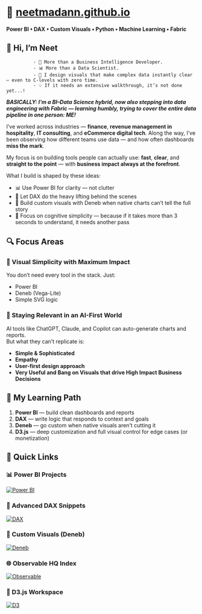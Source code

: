 

# 🧠 [**neetmadann.github.io**](https://neetmadann.github.io)

**Power BI • DAX • Custom Visuals • Python • Machine Learning • Fabric**  

## 👋 Hi, I’m Neet

              - 🧠 More than a Business Intelligence Developer.
              - 📊 More than a Data Scientist.  
              - 🎨 I design visuals that make complex data instantly clear — even to C-levels with zero time.  
              - 💡 If it needs an extensive walkthrough, it’s not done yet...!

 ***BASICALLY: I’m a BI–Data Science hybrid, now also stepping into data engineering with Fabric — learning humbly, trying to cover the entire data pipeline in one person: ME!***

I’ve worked across industries — **finance**, **revenue management in hospitality**, **IT consulting**, and **eCommerce digital tech**.
Along the way, I’ve been observing how different teams use data — and how often dashboards **miss the mark**.

My focus is on building tools people can actually use: **fast**, **clear**, and **straight to the point** — with **business impact always at the forefront**.

What I build is shaped by these ideas:

- 📊 Use Power BI for clarity — not clutter  
- 🧮 Let DAX do the heavy lifting behind the scenes  
- 🎨 Build custom visuals with Deneb when native charts can’t tell the full story  
- 🧠 Focus on cognitive simplicity — because if it takes more than 3 seconds to understand, it needs another pass

## 🔍 Focus Areas

### 🎯 Visual Simplicity with Maximum Impact

You don’t need every tool in the stack. Just:

- Power BI  
- Deneb (Vega-Lite)  
- Simple SVG logic  

### 🤖 Staying Relevant in an AI-First World

AI tools like ChatGPT, Claude, and Copilot can auto-generate charts and reports.  
But what they can’t replicate is:

- **Simple & Sophisticated**
- **Empathy**
- **User-first design approach**
- **Very Useful and Bang on Visuals that drive High Impact Business Decisions**

## 🧭 My Learning Path

1. **Power BI** — build clean dashboards and reports  
2. **DAX** — write logic that responds to context and goals  
3. **Deneb** — go custom when native visuals aren’t cutting it  
4. **D3.js** — deep customization and full visual control for edge cases (or monetization)

## 🔗 Quick Links

### 📊 Power BI Projects  
[![Power BI](https://img.shields.io/badge/View%20Power%20BI%20Folder-Dashboards%20%26%20Templates-orange?style=for-the-badge&logo=powerbi)](https://github.com/neetmadann/neetmadann.github.io/tree/main/PowerBI)

### 🧠 Advanced DAX Snippets  
[![DAX](https://img.shields.io/badge/Explore%20DAX%20Logic-Hard%20Level%20Equations-yellow?style=for-the-badge&logo=dynamics365)](https://github.com/neetmadann/neetmadann.github.io/tree/main/DAX)

### 🎨 Custom Visuals (Deneb)  
[![Deneb](https://img.shields.io/badge/Deneb%20Reports-Vega--Lite%20Visuals-blueviolet?style=for-the-badge&logo=vega)](https://github.com/neetmadann/neetmadann.github.io/tree/main/Deneb)

### 🌐 Observable HQ Index  
[![Observable](https://img.shields.io/badge/Visit%20Observable%20HQ-Main%20Index-ff69b4?style=for-the-badge&logo=observable)](https://observablehq.com/@neetmadan)

### 🌳 D3.js Workspace  
[![D3](https://img.shields.io/badge/Explore%20D3.js%20Work-D3%20Custom%20Visuals-green?style=for-the-badge&logo=d3.js)](https://observablehq.com/collection/@neetmadan/d3-custom-visuals)
